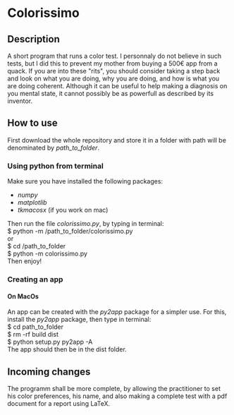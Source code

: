 # Colorissimo

## Description
A short program that runs a color test. I personnaly do not believe in such tests, but I did this to prevent my mother from buying a 500€ app from a quack. If you are into these "rits", you should consider taking a step back and look on what you are doing, why you are doing, and how is what you are doing coherent. Although it can be useful to help making a diagnosis on you mental state, it cannot possibly be as powerfull as described by its inventor.

## How to use
First download the whole repository and store it in a folder with path will be denominated by *path_to_folder*.

### Using python from terminal
Make sure you have installed the following packages:
- *numpy*
- *matplotlib*
- *tkmacosx* (if you work on mac)
 
Then run the file *colorissimo.py*, by typing in terminal:  
$ python -m /path_to_folder/colorissimo.py  
or  
$ cd /path_to_folder  
$ python -m colorissimo.py  
Then enjoy!

### Creating an app

#### On MacOs
An app can be created with the *py2app* package for a simpler use.
For this, install the *py2app* package, then type in terminal:  
$ cd path_to_folder  
$ rm -rf build dist  
$ python setup.py py2app -A  
The app should then be in the dist folder.

## Incoming changes
The programm shall be more complete, by allowing the practitioner to set his color preferences, his name, and also making a complete test with a pdf document for a report using LaTeX.
